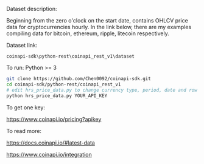 Dataset description:

Beginning from the zero o'clock on the start date, contains OHLCV price data for cryptocurrencies hourly. In the link below, there are my examples compiling data for bitcoin, ethereum, ripple, litecoin respectively.

Dataset link:

`coinapi-sdk\python-rest\coinapi_rest_v1\dataset`

To run: Python >= 3

```bash
git clone https://github.com/Chen0092/coinapi-sdk.git
cd coinapi-sdk/python-rest/coinapi_rest_v1
# edit hrs_price_data.py to change currency type, period, date and row limitations  
python hrs_price_data.py YOUR_API_KEY
```

To get one key:

 https://www.coinapi.io/pricing?apikey 

To read more:

 https://docs.coinapi.io/#latest-data

 https://www.coinapi.io/integration 